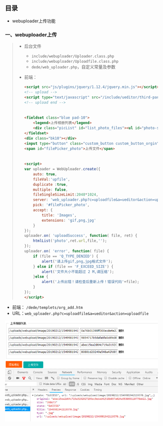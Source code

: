 ## 目录

* webuploader上传功能



### 一、webuploader上传

> * 后台文件
>
>   * `include/webuploader/Uploader.class.php`
>   * `include/webuploader/Uploadfile.class.php`
>   * `dede/web_uploader.php`，自定义常量及参数
>
> * 前端：
>
>   ```html
>   <script src="js/plugins/jquery/1.12.4/jquery.min.js"></script>
>   <!-- upload -->
>   <script type="text/javascript" src="/include/ueditor/third-party/webuploader/webuploader.min.js"></script>
>   <!-- upload end -->
>   
>   
>   <fieldset class="blue pad-10">
>       <legend>上传相册列表</legend>
>       <div class="picList" id="list_photo_files"><ul id="photo-sort-items"></ul>
>   </fieldset>
>   <div class="bk10"></div>
>   <input type="button" class="custom_button custom_button_orgin" value="添加地址" name="delete" onClick="add_null_file('photo')" >
>   <span id="filePicker_photo">上传文件</span>
>   
>       
>   <script>
>   var uploader = WebUploader.create({
>       auto: true,
>       fileVal:'upfile',
>       duplicate :true,
>       multiple: false,
>       fileSingleSizeLimit:2048*1024,
>       server: 'web_uploader.php?c=uploadfile&a=ueditor&action=uploadfile',
>       pick: '#filePicker_photo',
>       accept: {
>           title: 'Images',
>           extensions: 'gif,png,jpg'
>       }
>   });
>   uploader.on( 'uploadSuccess', function( file, ret) {
>       htmlList('photo',ret.url,file,'');
>   });
>   uploader.on( 'error', function( file) {
>       if (file == 'Q_TYPE_DENIED') {
>           alert('请上传gif,png,jpg格式文件');
>       } else if (file == 'F_EXCEED_SIZE') {
>           alert('文件大小不能超过 2 M,请压缩');
>       }else {
>           alert('上传出错！请检查后重新上传！错误代码'+file);
>       }
>   });
>   </script>
>   ```
>

* 前端： `/dede/templets/org_add.htm`
* URL：`web_uploader.php?c=uploadfile&a=ueditor&action=uploadfile`

![fed_ui](./docs/webuploader/fed_ui.png)

